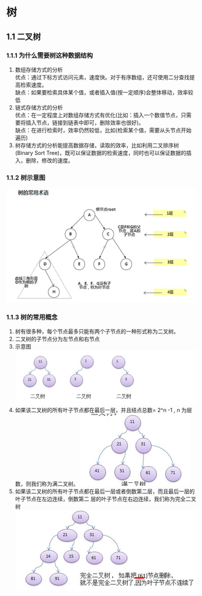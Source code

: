 # 树

## 1.1 二叉树
### 1.1.1 为什么需要树这种数据结构
1) 数组存储方式的分析   
优点：通过下标方式访问元素，速度快。对于有序数组，还可使用二分查找提高检索速度。    
缺点：如果要检索具体某个值，或者插入值(按一定顺序)会整体移动，效率较低
2) 链式存储方式的分析    
优点：在一定程度上对数组存储方式有优化(比如：插入一个数值节点，只需要将插入节点，链接到链表中即可，删除效率也很好)。    
缺点：在进行检索时，效率仍然较低，比如(检索某个值，需要从头节点开始遍历)
3) 树存储方式的分析能提高数据存储，读取的效率，比如利用二叉排序树(Binary Sort Tree)，既可以保证数据的检索速度，同时也可以保证数据的插入，删除，修改的速度。

### 1.1.2 树示意图
![树示意图.png](img/05-树示意图.png)

### 1.1.3 树的常用概念
1) 树有很多种，每个节点最多只能有两个子节点的一种形式称为二叉树。 
2) 二叉树的子节点分为左节点和右节点 
3) 示意图
![二叉树示意图.png](img/06-二叉树示意图.png)
4) 如果该二叉树的所有叶子节点都在最后一层，并且结点总数= 2^n -1 , n 为层数，则我们称为满二叉树。
![满二叉树示意图.png](img/07-满二叉树示意图.png)
5) 如果该二叉树的所有叶子节点都在最后一层或者倒数第二层，而且最后一层的叶子节点在左边连续，倒数第二 层的叶子节点在右边连续，我们称为完全二叉树
![完全二叉树示意图.png](img/08-完全二叉树示意图.png)
